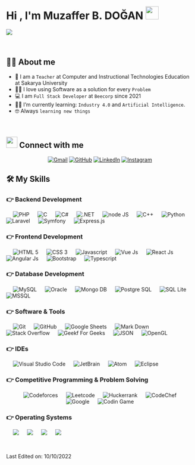 <h1 align="start">Hi , I'm Muzaffer B. DOĞAN <img src="https://media.giphy.com/media/hvRJCLFzcasrR4ia7z/giphy.gif" width="35"></h1>
<p align="start">
  <img src="https://readme-typing-svg.herokuapp.com?lines=Full+Stack+Developer;Computer+Teacher;Creator;Always%20learning%20new%20things&center=true&width=500&height=50">
</p>


<br>



## :sassy_man:  About me
- :school: I am a `Teacher` at Computer and Instructional Technologies Education at Sakarya University
- :technologist: I love using Software as a solution for every `Problem`
- :computer: I am `Full Stack Developer` at `Beecorp` since 2021
- :student: I’m currently learning: `Industry 4.0` and `Artificial Intelligence`.
- :nerd_face: Always `learning new things`

<br>


## <img src="https://media.giphy.com/media/iY8CRBdQXODJSCERIr/giphy.gif" width="30px"> Connect with me
<p align="center">
	<a href="mailto:muzaffer.doganresmi@gmail.com"><img img src="https://img.shields.io/badge/gmail-%23EA4335.svg?style=plastic&logo=gmail&logoColor=white" alt="Gmail"/></a>
	<a href="https://github.com/mbd-code"><img src="https://img.shields.io/badge/github-%23181717.svg?style=plastic&logo=github&logoColor=white" alt="GitHub"/></a>
	<a href="https://www.linkedin.com/in/mubado/"><img src="https://img.shields.io/badge/linkedin-%230A66C2.svg?style=plastic&logo=linkedin&logoColor=white" alt="LinkedIn"/></a>
	<a href="https://www.instagram.com/mbd.code/"><img src="https://img.shields.io/badge/instagram-%23E4405F.svg?style=plastic&logo=instagram&logoColor=white" alt="Instagram"/></a>
</p>




## 🛠️ My Skills

### 👉 Backend Development

<p align="start"> 
  &emsp; 
   <img alt="PHP" src="https://img.shields.io/badge/PHP-777BB4?style=plastic&logo=php&logoColor=white">
  &emsp; 
  <img alt="C" src="https://img.shields.io/badge/C-00599C?style=plastic&logo=c&logoColor=white">
  &emsp;
  <img alt="C#" src="https://img.shields.io/badge/C%23-239120?style=plastic&logo=c-sharp&logoColor=white">
  &emsp;
  <img alt=".NET" src="https://img.shields.io/badge/.NET-5C2D91?style=plastic&logo=.net&logoColor=white">
   &emsp;
  <img alt="node JS" src="https://img.shields.io/badge/Node.js-43853D?style=plastic&logo=node.js&logoColor=white">
  &emsp;
  <img alt="C++" src="https://img.shields.io/badge/C%2B%2B-00599C?style=plastic&logo=c%2B%2B&logoColor=white">
  &emsp;
  <img alt="Python" src="https://img.shields.io/badge/Python-3776AB?style=plastic&logo=python&logoColor=white">
  &emsp;
  <img alt="Laravel" src="https://img.shields.io/badge/Laravel-FF2D20?style=plastic&logo=laravel&logoColor=white">
   &emsp;
  <img alt="Symfony" src="https://img.shields.io/badge/connect-%2300843e.svg?style=plastic&logo=symfony&logoColor=white">
   &emsp;
  <img alt="Express.js" src="https://img.shields.io/badge/Express.js-404D59?style=plastic">
</p>

### 👉 Frontend Development
<p align="start"> 
 &emsp; 
   <img alt="HTML 5" src="https://img.shields.io/badge/HTML5-E34F26?style=plastic&logo=html5&logoColor=white">
  &emsp; 
  <img alt="CSS 3" src="https://img.shields.io/badge/CSS-239120?&style=plastic&logo=css3&logoColor=white">
  &emsp;
  <img alt="Javascript" src="https://img.shields.io/badge/JavaScript-323330?style=plastic&logo=javascript&logoColor=F7DF1E">
  &emsp;
  <img alt="Vue Js" src="https://img.shields.io/badge/Vue.js-35495E?style=plastic&logo=vue.js&logoColor=4FC08D">
   &emsp;
  <img alt="React Js" src="https://img.shields.io/badge/React-20232A?style=plastic&logo=react&logoColor=61DAFB">
  &emsp;
  <img alt="Angular Js" src="https://img.shields.io/badge/Angular-DD0031?style=plastic&logo=angular&logoColor=white">
  &emsp;
  <img alt="Bootstrap" src="https://img.shields.io/badge/Bootstrap-563D7C?style=plastic&logo=bootstrap&logoColor=white">
  &emsp;
  <img alt="Typescript" src="https://img.shields.io/badge/TypeScript-007ACC?style=plastic&logo=typescript&logoColor=white">
</p>

### 👉 Database Development
<p align="start"> 
 &emsp; 
   <img alt="MySQL" src="https://img.shields.io/badge/MySQL-005C84?style=plastic&logo=mysql&logoColor=white">
  &emsp; 
  <img alt="Oracle" src="https://img.shields.io/badge/Oracle-F80000?style=plastic&logo=Oracle&logoColor=white">
  &emsp;
  <img alt="Mongo DB" src="https://img.shields.io/badge/MongoDB-4EA94B?style=plastic&logo=mongodb&logoColor=white">
  &emsp;
  <img alt="Postgre SQL" src="https://img.shields.io/badge/PostgreSQL-316192?style=plastic&logo=postgresql&logoColor=white">
   &emsp;
  <img alt="SQL Lite" src="https://img.shields.io/badge/SQLite-07405E?style=plastic&logo=sqlite&logoColor=white">
  &emsp;
  <img alt="MSSQL" src="https://img.shields.io/badge/Microsoft_SQL_Server-CC2927?style=plastic&logo=microsoft-sql-server&logoColor=white">
</p>

 ### 👉 Software & Tools
 
<p align="start">
  &emsp;
   <img alt="Git" src="https://img.shields.io/badge/Git%20-%23F05033.svg?style=plastic&logo=git&logoColor=white">
  &emsp;
    <img alt="GitHub" src="https://img.shields.io/badge/github-%23181717.svg?style=plastic&logo=github&logoColor=white">
  &emsp;
    <img alt="Google Sheets" src="https://img.shields.io/badge/Google%20Sheets%20-%2334A853.svg?style=plastic&logo=google%20sheets&logoColor=white">
  &emsp;
    <img alt="Mark Down" src="https://img.shields.io/badge/Markdown-000000?style=plastic&logo=markdown&logoColor=white">
  &emsp;
   <img alt="Stack Overflow" src="https://img.shields.io/badge/-Stack%20Overflow-FE7A16?style=plastic&logo=stack-overflow&logoColor=white">
  &emsp;
    <img alt="Geekf For Geeks" src="https://img.shields.io/badge/geeksforgeeks-%230F9D58.svg?style=plastic&logo=geeksforgeeks&logoColor=white">
  &emsp;
    <img alt="JSON" img src="https://img.shields.io/badge/json-%23000000.svg?style=plastic&logo=json&logoColor=white">
  &emsp;
   <img alt="OpenGL" src="https://img.shields.io/badge/opengl-%235586A4.svg?style=plastic&logo=opengl&logoColor=white">
</p>

 ### 👉 IDEs
 
<p align="start">
  &emsp;
    <img alt="Visual Studio Code" src="https://img.shields.io/badge/Visual%20Studio%20Code-0078d7.svg?style=plastic&logo=visual-studio-code&logoColor=white">
  &emsp;
    <img alt="JetBrain" src="https://img.shields.io/badge/jetbrains-%23000000.svg?style=plastic&logo=jetbrains&logoColor=white" />
  &emsp;
   <img alt="Atom" src="https://img.shields.io/badge/atom-%2366595C.svg?&style=plastic&logo=atom&logoColor=white" />
  &emsp;
    <img alt="Eclipse" src="https://img.shields.io/badge/eclipse%20ide-%232C2255.svg?&style=plastic&logo=eclipse%20ide&logoColor=white" />
</p>

 ### 👉 Competitive Programming & Problem Solving
 
<p align="center">
  &emsp;
    <img alt = "Codeforces" src="https://img.shields.io/badge/codeforces%20-%231F8ACB.svg?style=plastic&logo=codeforces&logoColor=white" />	
  &emsp;
    <img alt = "Leetcode" src="https://img.shields.io/badge/leetcode%20-%23FFA116.svg?style=plastic&logo=leetcode&logoColor=black" />
  &emsp;
    <img alt = "Huckerrank" src="https://img.shields.io/badge/hackerrank-%232EC866.svg?style=plastic&logo=hackerrank&logoColor=white" />
  &emsp;
   <img alt = "CodeChef" src="https://img.shields.io/badge/codechef-%235B4638.svg?style=plastic&logo=codechef&logoColor=white" />
  &emsp;
    <img alt = "Google" src="https://img.shields.io/badge/google-%234285F4.svg?style=plastic&logo=google&logoColor=white" />
  &emsp;
   <img alt = "Codin Game" src="https://img.shields.io/badge/codingame-%23F2BB13.svg?&style=plastic&logo=codingame&logoColor=black" />
</p>

 ### 👉 Operating Systems
 
<p align="start">
  &emsp;
    <img src="https://img.shields.io/badge/Linux-FCC624?style=plastic&logo=linux&logoColor=black">
  &emsp;
    <img src="https://img.shields.io/badge/Ubuntu-E95420?style=plastic&logo=ubuntu&logoColor=white">
  &emsp;
    <img src="https://img.shields.io/badge/Windows-0078D6?style=plastic&logo=windows&logoColor=white">
  &emsp;
    <img src="https://img.shields.io/badge/pop!_os-%2348B9C7.svg?style=plastic&&logo=pop!_os&logoColor=white" />	  
</p>

<br/>

Last Edited on: 10/10/2022
